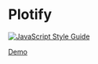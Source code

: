 # Plotify

[![JavaScript Style Guide](https://img.shields.io/badge/code_style-standard-brightgreen.svg)](https://standardjs.com)

[Demo](http://plotify.org/plotify/)